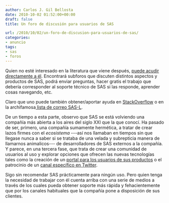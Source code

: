 ```yaml
---
author: Carlos J. Gil Bellosta
date: 2010-10-02 01:52:00+00:00
draft: false
title: Un foro de discusión para usuarios de SAS

url: /2010/10/02/un-foro-de-discusion-para-usuarios-de-sas/
categories:
- anuncio
tags:
- sas
- foros
---
```


Quien no esté interesado en la literatura que viene después, [puede acudir directamente a él](http://support.sas.com/forums/index.jspa). Encontrará subforos que discuten distintos aspectos y productos de SAS, podrá enviar preguntas, hacer gratis el trabajo que debería corresponder al soporte técnico de SAS si las responde, aprender cosas navegando, etc.

Claro que uno puede también obtener/aportar ayuda en [StackOverflow](http://stackoverflow.com/questions/tagged/sas) o en la archifamosa[ lista de correo SAS-L](http://www.listserv.uga.edu/cgi-bin/wa?A2=ind0911A&L=sas-l&P=R18868).

De un tiempo a esta parte, observo que SAS se está volviendo una compañía más abierta a los aires del siglo XXI que la que conocí. Ha pasado de ser, primero, una compañía sumamente hermética, a tratar de crear lazos firmes con el _ecosistema_ ---así nos llamaban en tiempos sin que llegase nunca a saber si se trataba de una velada y subrepticia manera de llamarnos animalicos--- de desarrolladores de SAS externos a la compañía. Y parece, en una tercera fase, que trata de crear una comunidad de usuarios al uso y explorar opciones que ofrecen las nuevas tecnologías tales como la creación de un [portal para los usuarios de sus productos](http://www.sascommunity.org/wiki/Main_Page) o el patrocinio de un [canal específico en Twitter](http://twitter.com/sascommunity).

Sigo sin recomendar SAS prácticamente para ningún uso. Pero quien tenga la necesidad de trabajar con él cuenta arriba con una serie de medios a través de los cuales pueda obtener soporte más rápida y fehacientemente que por los canales habituales que la compañía pone a disposición de sus clientes.
